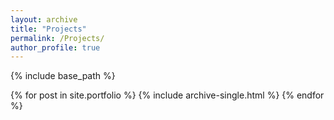 ```yaml
---
layout: archive
title: "Projects"
permalink: /Projects/
author_profile: true
---
```


{% include base_path %}


{% for post in site.portfolio %}
  {% include archive-single.html %}
{% endfor %}


